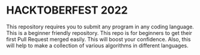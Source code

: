 # HACKTOBERFEST 2022
This repository requires you to submit any program in any coding language. 
This is a beginner friendly repository.
This repo is for beginners to get their first Pull Request merged easily.
This will boost your confidence.
Also, this will help to make a collection of various algorithms in different languages.

